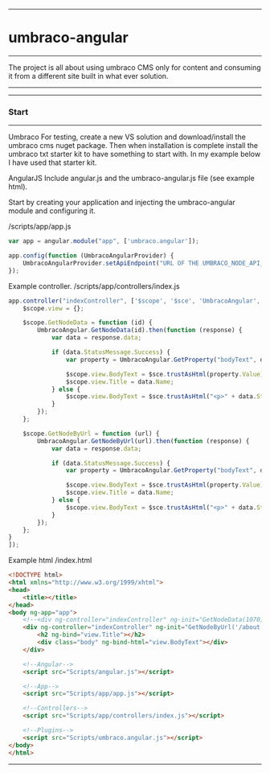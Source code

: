 ***
# umbraco-angular
***

The project is all about using umbraco CMS only for content and consuming it from a different site built in what ever solution.

***

***
### Start
***
Umbraco
For testing, create a new VS solution and download/install the umbraco cms nuget package. Then when installation is complete install the umbraco txt starter kit
to have something to start with. In my example below I have used that starter kit.

AngularJS
Include angular.js and the umbraco-angular.js file (see example html).

Start by creating your application and injecting the umbraco-angular module and configuring it.

/scripts/app/app.js
```javascript
var app = angular.module("app", ['umbraco.angular']);

app.config(function (UmbracoAngularProvider) {
    UmbracoAngularProvider.setApiEndpoint("URL OF THE UMBRACO_NODE_API_CONTROLLER");
});

```

Example controller.
/scripts/app/controllers/index.js
```javascript
app.controller("indexController", ['$scope', '$sce', 'UmbracoAngular', function ($scope, $sce, UmbracoAngular) {
    $scope.view = {};

    $scope.GetNodeData = function (id) {
        UmbracoAngular.GetNodeData(id).then(function (response) {
            var data = response.data;

            if (data.StatusMessage.Success) {
                var property = UmbracoAngular.GetProperty("bodyText", data);

                $scope.view.BodyText = $sce.trustAsHtml(property.Value);
                $scope.view.Title = data.Name;
            } else {
                $scope.view.BodyText = $sce.trustAsHtml("<p>" + data.StatusMessage.Message + "</p>");
            }
        });
    };

    $scope.GetNodeByUrl = function (url) {
        UmbracoAngular.GetNodeByUrl(url).then(function (response) {
            var data = response.data;

            if (data.StatusMessage.Success) {
                var property = UmbracoAngular.GetProperty("bodyText", data);

                $scope.view.BodyText = $sce.trustAsHtml(property.Value);
                $scope.view.Title = data.Name;
            } else {
                $scope.view.BodyText = $sce.trustAsHtml("<p>" + data.StatusMessage.Message + "</p>");
            }
        });
    };
}
]);
```

Example html
/index.html
```html
<!DOCTYPE html>
<html xmlns="http://www.w3.org/1999/xhtml">
<head>
    <title></title>
</head>
<body ng-app="app">
    <!--<div ng-controller="indexController" ng-init="GetNodeData(1070)">-->
    <div ng-controller="indexController" ng-init="GetNodeByUrl('/about')">
        <h2 ng-bind="view.Title"></h2>
        <div class="body" ng-bind-html="view.BodyText"></div>
    </div>

    <!--Angular-->
    <script src="Scripts/angular.js"></script>

    <!--App-->
    <script src="Scripts/app/app.js"></script>

    <!--Controllers-->
    <script src="Scripts/app/controllers/index.js"></script>

    <!--Plugins-->
    <script src="Scripts/umbraco.angular.js"></script>
</body>
</html>

```

***